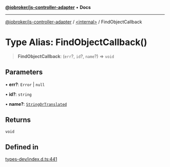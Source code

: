 [**@iobroker/js-controller-adapter**](../../README.md) • **Docs**

***

[@iobroker/js-controller-adapter](../../globals.md) / [\<internal\>](../README.md) / FindObjectCallback

# Type Alias: FindObjectCallback()

> **FindObjectCallback**: (`err`?, `id`?, `name`?) => `void`

## Parameters

• **err?**: `Error` \| `null`

• **id?**: `string`

• **name?**: [`StringOrTranslated`](StringOrTranslated.md)

## Returns

`void`

## Defined in

[types-dev/index.d.ts:441](https://github.com/ioBroker/ioBroker.js-controller/blob/a32b7b151b5fe0ae96a8a5f086299f18b48e287b/packages/types-dev/index.d.ts#L441)
